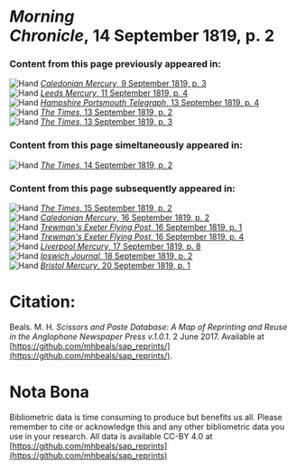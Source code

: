 # *Morning Chronicle*, 14 September 1819, p. 2  
  
### Content from this page previously appeared in:  
![Hand](http://scissorsandpaste.net/wp-content/uploads/2017/06/smallhandpointer.png) [*Caledonian Mercury*, 9 September 1819, p. 3](https://mhbeals.github.io/sap_html/Caledonian-Mercury/Caledonian-Mercury-9-September-1819-p-3)  
![Hand](http://scissorsandpaste.net/wp-content/uploads/2017/06/smallhandpointer.png) [*Leeds Mercury*, 11 September 1819, p. 4](https://mhbeals.github.io/sap_html/Leeds-Mercury/Leeds-Mercury-11-September-1819-p-4)  
![Hand](http://scissorsandpaste.net/wp-content/uploads/2017/06/smallhandpointer.png) [*Hampshire Portsmouth Telegraph*, 13 September 1819, p. 4](https://mhbeals.github.io/sap_html/Hampshire-Portsmouth-Telegraph/Hampshire-Portsmouth-Telegraph-13-September-1819-p-4)  
![Hand](http://scissorsandpaste.net/wp-content/uploads/2017/06/smallhandpointer.png) [*The Times*, 13 September 1819, p. 2](https://mhbeals.github.io/sap_html/The-Times/The-Times-13-September-1819-p-2)  
![Hand](http://scissorsandpaste.net/wp-content/uploads/2017/06/smallhandpointer.png) [*The Times*, 13 September 1819, p. 3](https://mhbeals.github.io/sap_html/The-Times/The-Times-13-September-1819-p-3)  
  
### Content from this page simeltaneously appeared in:  
![Hand](http://scissorsandpaste.net/wp-content/uploads/2017/06/smallhandpointer.png) [*The Times*, 14 September 1819, p. 2](https://mhbeals.github.io/sap_html/The-Times/The-Times-14-September-1819-p-2)  
  
### Content from this page subsequently appeared in:  
![Hand](http://scissorsandpaste.net/wp-content/uploads/2017/06/smallhandpointer.png) [*The Times*, 15 September 1819, p. 2](https://mhbeals.github.io/sap_html/The-Times/The-Times-15-September-1819-p-2)  
![Hand](http://scissorsandpaste.net/wp-content/uploads/2017/06/smallhandpointer.png) [*Caledonian Mercury*, 16 September 1819, p. 2](https://mhbeals.github.io/sap_html/Caledonian-Mercury/Caledonian-Mercury-16-September-1819-p-2)  
![Hand](http://scissorsandpaste.net/wp-content/uploads/2017/06/smallhandpointer.png) [*Trewman's Exeter Flying Post*, 16 September 1819, p. 1](https://mhbeals.github.io/sap_html/Trewman's-Exeter-Flying-Post/Trewman's-Exeter-Flying-Post-16-September-1819-p-1)  
![Hand](http://scissorsandpaste.net/wp-content/uploads/2017/06/smallhandpointer.png) [*Trewman's Exeter Flying Post*, 16 September 1819, p. 4](https://mhbeals.github.io/sap_html/Trewman's-Exeter-Flying-Post/Trewman's-Exeter-Flying-Post-16-September-1819-p-4)  
![Hand](http://scissorsandpaste.net/wp-content/uploads/2017/06/smallhandpointer.png) [*Liverpool Mercury*, 17 September 1819, p. 8](https://mhbeals.github.io/sap_html/Liverpool-Mercury/Liverpool-Mercury-17-September-1819-p-8)  
![Hand](http://scissorsandpaste.net/wp-content/uploads/2017/06/smallhandpointer.png) [*Ipswich Journal*, 18 September 1819, p. 2](https://mhbeals.github.io/sap_html/Ipswich-Journal/Ipswich-Journal-18-September-1819-p-2)  
![Hand](http://scissorsandpaste.net/wp-content/uploads/2017/06/smallhandpointer.png) [*Bristol Mercury*, 20 September 1819, p. 1](https://mhbeals.github.io/sap_html/Bristol-Mercury/Bristol-Mercury-20-September-1819-p-1)  


# Citation: 

Beals. M. H. *Scissors and Paste Database: A Map of Reprinting and Reuse in the Anglophone Newspaper Press v.1.0.1.* 2 June 2017. Available at [https://github.com/mhbeals/sap_reprints/](https://github.com/mhbeals/sap_reprints/). 

# Nota Bona

Bibliometric data is time consuming to produce but benefits us all. Please remember to cite or acknowledge this and any other bibliometric data you use in your research. All data is available CC-BY 4.0 at [https://github.com/mhbeals/sap_reprints](https://github.com/mhbeals/sap_reprints)